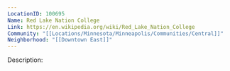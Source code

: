 ```yaml
---
LocationID: 100695
Name: Red Lake Nation College
Link: https://en.wikipedia.org/wiki/Red_Lake_Nation_College
Community: "[[Locations/Minnesota/Minneapolis/Communities/Central]]"
Neighborhood: "[[Downtown East]]"
---
```


Description:
